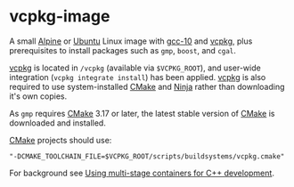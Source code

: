 # vcpkg-image
A small [Alpine] or [Ubuntu] Linux image with [gcc-10] and [vcpkg], plus prerequisites to install
packages such as `gmp`, `boost`, and `cgal`.

[vcpkg] is located in `/vcpkg` (available via `$VCPKG_ROOT`), and user-wide integration (`vcpkg integrate install`)
has been applied.
[vcpkg] is also required to use system-installed [CMake] and [Ninja] rather than downloading it's own copies.

As `gmp` requires [CMake] 3.17 or later, the latest stable version of [CMake] is downloaded and installed.

[CMake] projects should use:

```
"-DCMAKE_TOOLCHAIN_FILE=$VCPKG_ROOT/scripts/buildsystems/vcpkg.cmake"
```

For background see [Using multi-stage containers for C++ development][1].

[Alpine]:https://alpinelinux.org
[Ubuntu]:https://ubuntu.com
[gcc-10]:https://gcc.gnu.org/gcc-10/
[vcpkg]:https://vcpkg.readthedocs.io/en/latest/
[CMake]:https://cmake.org
[Ninja]:https://ninja-build.org
[1]:https://devblogs.microsoft.com/cppblog/using-multi-stage-containers-for-c-development/
